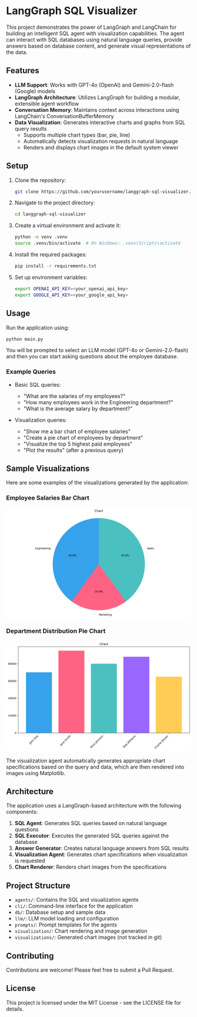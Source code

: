 # LangGraph SQL Visualizer

This project demonstrates the power of LangGraph and LangChain for building an intelligent SQL agent with visualization capabilities. The agent can interact with SQL databases using natural language queries, provide answers based on database content, and generate visual representations of the data.

## Features
- **LLM Support**: Works with GPT-4o (OpenAI) and Gemini-2.0-flash (Google) models
- **LangGraph Architecture**: Utilizes LangGraph for building a modular, extensible agent workflow
- **Conversation Memory**: Maintains context across interactions using LangChain's ConversationBufferMemory
- **Data Visualization**: Generates interactive charts and graphs from SQL query results
  - Supports multiple chart types (bar, pie, line)
  - Automatically detects visualization requests in natural language
  - Renders and displays chart images in the default system viewer

## Setup
1. Clone the repository:
   ```bash
   git clone https://github.com/yourusername/langgraph-sql-visualizer.git
   ```
2. Navigate to the project directory:
   ```bash
   cd langgraph-sql-visualizer
   ```
3. Create a virtual environment and activate it:
   ```bash
   python -m venv .venv
   source .venv/bin/activate  # On Windows: .venv\Scripts\activate
   ```
4. Install the required packages:
   ```bash
   pip install -r requirements.txt
   ```
5. Set up environment variables:
   ```bash
   export OPENAI_API_KEY=<your_openai_api_key>
   export GOOGLE_API_KEY=<your_google_api_key>
   ```

## Usage
Run the application using:
```bash
python main.py
```

You will be prompted to select an LLM model (GPT-4o or Gemini-2.0-flash) and then you can start asking questions about the employee database.

### Example Queries
- Basic SQL queries:
  - "What are the salaries of my employees?"
  - "How many employees work in the Engineering department?"
  - "What is the average salary by department?"

- Visualization queries:
  - "Show me a bar chart of employee salaries"
  - "Create a pie chart of employees by department"
  - "Visualize the top 5 highest paid employees"
  - "Plot the results" (after a previous query)

## Sample Visualizations

Here are some examples of the visualizations generated by the application:

### Employee Salaries Bar Chart
![Employee Salaries Bar Chart](docs/images/employee_salaries_bar.png)

### Department Distribution Pie Chart
![Department Distribution Pie Chart](docs/images/department_distribution_pie.png)

The visualization agent automatically generates appropriate chart specifications based on the query and data, which are then rendered into images using Matplotlib.

## Architecture
The application uses a LangGraph-based architecture with the following components:

1. **SQL Agent**: Generates SQL queries based on natural language questions
2. **SQL Executor**: Executes the generated SQL queries against the database
3. **Answer Generator**: Creates natural language answers from SQL results
4. **Visualization Agent**: Generates chart specifications when visualization is requested
5. **Chart Renderer**: Renders chart images from the specifications

## Project Structure
- `agents/`: Contains the SQL and visualization agents
- `cli/`: Command-line interface for the application
- `db/`: Database setup and sample data
- `llm/`: LLM model loading and configuration
- `prompts/`: Prompt templates for the agents
- `visualization/`: Chart rendering and image generation
- `visualizations/`: Generated chart images (not tracked in git)

## Contributing
Contributions are welcome! Please feel free to submit a Pull Request.

## License
This project is licensed under the MIT License - see the LICENSE file for details.
